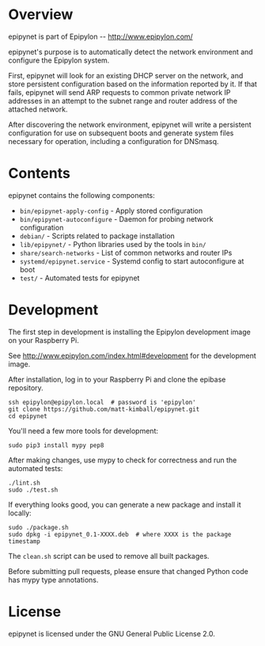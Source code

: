 # Overview

epipynet is part of Epipylon -- http://www.epipylon.com/

epipynet's purpose is to automatically detect the network environment
and configure the Epipylon system.

First, epipynet will look for an existing DHCP server on the network,
and store persistent configuration based on the information reported
by it.  If that fails, epipynet will send ARP requests to common private
network IP addresses in an attempt to the subnet range and router address
of the attached network.

After discovering the network environment, epipynet will write a persistent
configuration for use on subsequent boots and generate system files 
necessary for operation, including a configuration for DNSmasq.

# Contents

epipynet contains the following components:

* `bin/epipynet-apply-config` - Apply stored configuration
* `bin/epipynet-autoconfigure` - Daemon for probing network configuration
* `debian/` - Scripts related to package installation
* `lib/epipynet/` - Python libraries used by the tools in `bin/`
* `share/search-networks` - List of common networks and router IPs
* `systemd/epipynet.service` - Systemd config to start autoconfigure at boot
* `test/` - Automated tests for epipynet

# Development

The first step in development is installing the Epipylon development
image on your Raspberry Pi.

See http://www.epipylon.com/index.html#development for the development
image.

After installation, log in to your Raspberry Pi and clone the epibase
repository.

    ssh epipylon@epipylon.local  # password is 'epipylon'
    git clone https://github.com/matt-kimball/epipynet.git
    cd epipynet

You'll need a few more tools for development:

    sudo pip3 install mypy pep8

After making changes, use mypy to check for correctness and run the
automated tests:

    ./lint.sh
    sudo ./test.sh

If everything looks good, you can generate a new package and install it
locally:

    sudo ./package.sh
    sudo dpkg -i epipynet_0.1-XXXX.deb  # where XXXX is the package timestamp

The `clean.sh` script can be used to remove all built packages.

Before submitting pull requests, please ensure that changed Python code has
mypy type annotations.

# License

epipynet is licensed under the GNU General Public License 2.0.
